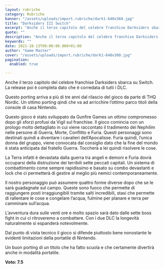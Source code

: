 ```yaml
---
layout: rubriche
category: Rubriche
banner: "/assets/uploads/import.rubriche/dark1-640x360.jpg"
title: "Darksiders III Switch"
excerpt: "Anche il terzo capitolo del celebre franchise Darksiders sbarca su Switch. La release poi è completa dato che è corredata di tutti i DLC. Questo porting arriva a più di tre anni dal rilascio del gioco da parte di THQ Nordic. Un ottimo porting qindi che va ad arricchire l’ottimo parco titoli della console di [&hellip"
quote: ""
description: "Anche il terzo capitolo del celebre franchise Darksiders sbarca su Switch. La release poi è completa dato che è corredata di tutti i DLC. Questo porting arriva a più di tre anni dal rilascio del gioco da parte di THQ Nordic. Un ottimo porting qindi che va ad arricchire l’ottimo parco titoli della console di [&hellip"
keywords: ""
date: 2021-10-13T00:00:00.000+01:00
author: "Game Master"
cover: "/assets/uploads/import.rubriche/dark1-640x360.jpg"
pagination:
  enabled: true

---
```


Anche il terzo capitolo del celebre franchise Darksiders sbarca su Switch. La release poi è completa dato che è corredata di tutti i DLC.

Questo porting arriva a più di tre anni dal rilascio del gioco da parte di THQ Nordic. Un ottimo porting qindi che va ad arricchire l’ottimo parco titoli della console di casa Nintendo.

Questo gioco è stato sviluppato da Gunfire Games un ottimo compromesso dopo gli sforzi profusi da Vigil sul franchise. Il gioco comincia con un prologo molto dettagliato in cui viene raccontato il tradimento dei Nephilim nelle persone di Guerra, Morte, Conflitto e Furia. Questi personaggi sono destinati quindi a diventare i cavalieri dell’Apocalisse. Furia quindi, l’unica donna del gruppo, viene convocata dal consiglio dato che la fine del mondo è stata anticipata dal fratello Guerra. Toccherà a lei quindi risolvere le cose.

La Terra infatti è devastata dalla guerra tra angeli e demoni e Furia dovrà occuparsi della distruzione dei terribili sette peccati capitali. Un sistema di combattimento come sempre rapidissimo e basato su combo devastanti e lock che ci permetterà di gestire al meglio più nemici contemporaneamente.

Il nostro personaggio può assumere quattro forme diverse dopo che se le sarà guadagnate sul campo. Queste sono fuoco che permette di raggiungere posti irraggiungibili tramite salti incredibili, stasi che permette di rallentare le cose e congelare l’acqua, fulmine per planare e terra per camminare sull’acqua.

L’avventura dura sulle venti ore e molto spazio sarà dato dalle sette boss fight in cui ci ritroveremo a combattere. Con i due DLC la longevità naturalmente si espanderà notevolmente.

Dal punto di vista tecnico il gioco si difende piuttosto bene nonostante le evidenti limitazioni della portatile di Nintendo.

Un buon porting di un titolo che ha fatto scuola e che certamente divertirà anche in modalità portatile.

**Voto: 7.5**